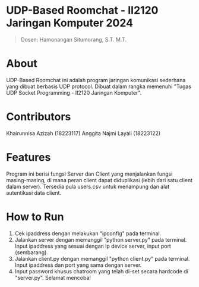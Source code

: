 # UDP-Based Roomchat - II2120 Jaringan Komputer 2024
> Dosen: Hamonangan Situmorang, S.T. M.T.

# About
UDP-Based Roomchat ini adalah program jaringan komunikasi sederhana yang dibuat berbasis UDP protocol. Dibuat dalam rangka memenuhi "Tugas UDP Socket Programming - II2120 Jaringan Komputer".

# Contributors
Khairunnisa Azizah (18223117)
Anggita Najmi Layali (18223122) 

# Features
Program ini berisi fungsi Server dan Client yang menjalankan fungsi masing-masing, di mana peran client dapat diduplikasi (lebih dari satu client dalam server). Tersedia pula users.csv untuk menampung dan alat autentikasi data client.

# How to Run
1. Cek ipaddress dengan melakukan "ipconfig" pada terminal.
2. Jalankan server dengan memanggil "python server.py" pada terminal. Input ipaddress yang sesuai dengan ip device server, input port (sembarang).
3. Jalankan client.py dengan memanggil "python client.py" pada terminal. Input ipaddress dan port yang sama dengan server.
4. Input password khusus chatroom yang telah di-set secara hardcode di "server.py".
Selamat mencoba!

